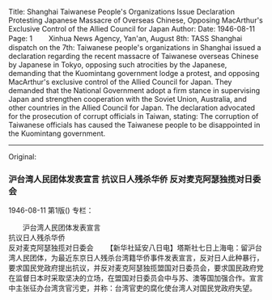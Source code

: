 Title: Shanghai Taiwanese People's Organizations Issue Declaration Protesting Japanese Massacre of Overseas Chinese, Opposing MacArthur's Exclusive Control of the Allied Council for Japan
Author:
Date: 1946-08-11
Page: 1
　　Xinhua News Agency, Yan'an, August 8th: TASS Shanghai dispatch on the 7th: Taiwanese people's organizations in Shanghai issued a declaration regarding the recent massacre of Taiwanese overseas Chinese by Japanese in Tokyo, opposing such atrocities by the Japanese, demanding that the Kuomintang government lodge a protest, and opposing MacArthur's exclusive control of the Allied Council for Japan. They demanded that the National Government adopt a firm stance in supervising Japan and strengthen cooperation with the Soviet Union, Australia, and other countries in the Allied Council for Japan. The declaration advocated for the prosecution of corrupt officials in Taiwan, stating: The corruption of Taiwanese officials has caused the Taiwanese people to be disappointed in the Kuomintang government.



<hr /> 

Original: 


### 沪台湾人民团体发表宣言  抗议日人残杀华侨  反对麦克阿瑟独揽对日委会

1946-08-11
第1版()
专栏：

　　沪台湾人民团体发表宣言  
    抗议日人残杀华侨            
    反对麦克阿瑟独揽对日委会
　　【新华社延安八日电】塔斯社七日上海电：留沪台湾人民团体，为最近东京日人残杀台湾籍华侨事件发表宣言，反对日人此种暴行，要求国民党政府提出抗议，并反对麦克阿瑟独揽盟国对日委员会，要求国民政府党在监督日本时采取坚决的立场，在盟国对日委员会中与苏、澳等国加强合作。宣言中主张征办台湾贪官污吏，并称：台湾官吏的腐化使台湾人对国民党政府失望。
